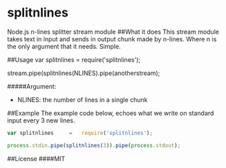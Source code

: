 splitnlines
===========

Node.js n-lines splitter stream module
##What it does
This stream module takes text in input and sends in output chunk made by n-lines. Where n is the only argument that it needs. Simple.


##Usage
var splitnlines 	= 	require('splitnlines');

stream.pipe(splitnlines(NLINES).pipe(anotherstream);

#####Argument:
- NLINES: the number of lines in a single chunk

##Example
The example code below, echoes what we write on standard input every 3 new lines.

```javascript
var splitnlines 	= 	require('splitnlines');

process.stdin.pipe(splitnlines(3)).pipe(process.stdout);
```

##License
####MIT
